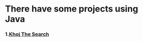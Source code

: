 # There have some projects using Java
### 1.[Khoj The Search](https://github.com/ImranHossain00/Simple-Projects-with-JAVA/tree/main/Khoj_The_Search/Khoj-The-Search)

